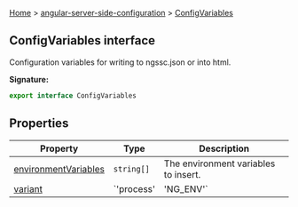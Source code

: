 [Home](./index) &gt; [angular-server-side-configuration](./angular-server-side-configuration.md) &gt; [ConfigVariables](./angular-server-side-configuration.configvariables.md)

## ConfigVariables interface

Configuration variables for writing to ngssc.json or into html.

<b>Signature:</b>

```typescript
export interface ConfigVariables 
```

## Properties

|  Property | Type | Description |
|  --- | --- | --- |
|  [environmentVariables](./angular-server-side-configuration.configvariables.environmentvariables.md) | `string[]` | The environment variables to insert. |
|  [variant](./angular-server-side-configuration.configvariables.variant.md) | `'process' | 'NG_ENV'` | The ngssc variant. |

